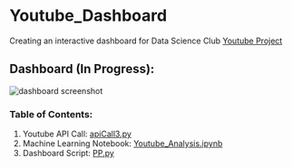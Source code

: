# Youtube_Dashboard

Creating an interactive dashboard for Data Science Club [Youtube Project](https://github.com/UCSB-dataScience-ProjectGroup/youtube/tree/Andies-Branch)

## Dashboard (In Progress): 
![dashboard screenshot](https://github.com/UCSB-dataScience-ProjectGroup/youtube/blob/Andies-Branch/images/Dashboard_Screenshot.png)

### Table of Contents: 
1. Youtube API Call: [apiCall3.py](https://github.com/UCSB-dataScience-ProjectGroup/youtube/blob/Andies-Branch/apiCall3.py)
2. Machine Learning Notebook: [Youtube_Analysis.ipynb](https://github.com/UCSB-dataScience-ProjectGroup/youtube/blob/Andies-Branch/Youtube_Analysis.ipynb)
3. Dashboard Script: [PP.py](https://github.com/UCSB-dataScience-ProjectGroup/youtube/blob/Andies-Branch/PP.py)
